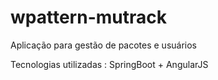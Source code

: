 # wpattern-mutrack
Aplicação para gestão de pacotes e usuários

Tecnologias utilizadas : SpringBoot + AngularJS
